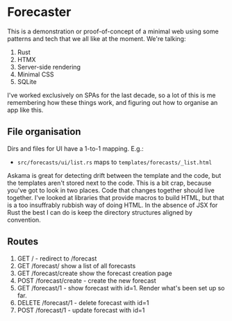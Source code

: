 # Forecaster

This is a demonstration or proof-of-concept of a minimal web using some patterns and tech that we all like at the moment. We're talking:

1. Rust
2. HTMX
3. Server-side rendering
4. Minimal CSS
5. SQLite

I've worked exclusively on SPAs for the last decade, so a lot of this is me remembering how these things work, and figuring out how to organise an app like this.


## File organisation
Dirs and files for UI have a 1-to-1 mapping. E.g.:
* `src/forecasts/ui/list.rs` maps to `templates/forecasts/_list.html`

Askama is great for detecting drift between the template and the code, but the templates aren't stored next to the code. This is a bit crap, because you've got to look in two places. Code that changes together should live together. I've looked at libraries that provide macros to build HTML, but that is a too insuffrably rubbish way of doing HTML. In the absence of JSX for Rust the best I can do is keep the directory structures aligned by convention.





## Routes
1. GET    / - redirect to /forecast
2. GET    /forecast/ show a list of all forecasts
3. GET    /forecast/create show the forecast creation page
4. POST   /forecast/create - create the new forecast
4. GET    /forecast/1 - show forecast with id=1. Render what's been set up so far.
4. DELETE /forecast/1 - delete forecast with id=1
4. POST   /forecast/1 - update forecast with id=1